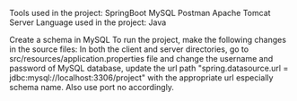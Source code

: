 Tools used in the project:
SpringBoot
MySQL
Postman
Apache Tomcat Server
Language used in the project:
Java

Create a schema in MySQL
To run the project, make the following changes in the source files:
In both the client and server directories, go to src/resources/application.properties file and change the username and password of MySQL database, update the url path "spring.datasource.url = jdbc:mysql://localhost:3306/project" with the appropriate url especially schema name.
Also use port no accordingly.
